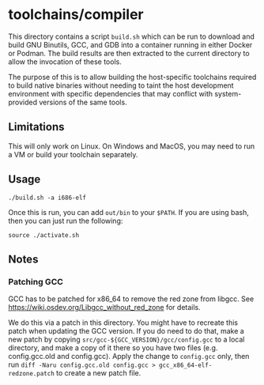 # toolchains/compiler

This directory contains a script `build.sh` which can be run to download and build
GNU Binutils, GCC, and GDB into a container running in either Docker or Podman. The
build results are then extracted to the current directory to allow the invocation of
these tools.

The purpose of this is to allow building the host-specific toolchains required to build
native binaries without needing to taint the host development environment with specific
dependencies that may conflict with system-provided versions of the same tools.

## Limitations

This will only work on Linux. On Windows and MacOS, you may need to run a VM or build
your toolchain separately.

## Usage

```commandline
./build.sh -a i686-elf
```

Once this is run, you can add `out/bin` to your `$PATH`. If you are using bash, then you
can just run the following:

```commandline
source ./activate.sh
```

## Notes

### Patching GCC

GCC has to be patched for x86_64 to remove the red zone from libgcc. See
https://wiki.osdev.org/Libgcc_without_red_zone for details.

We do this via a patch in this directory. You might have to recreate this patch
when updating the GCC version. If you do need to do that, make a new patch by
copying `src/gcc-${GCC_VERSION}/gcc/config.gcc` to a local directory, and make a copy
of it there so you have two files (e.g. config.gcc.old and config.gcc). Apply the change
to `config.gcc` only, then run 
`diff -Naru config.gcc.old config.gcc > gcc_x86_64-elf-redzone.patch` to create a new
patch file.
